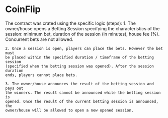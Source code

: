 # CoinFlip

The contract was crated using the specific logic (steps):
    1. The owner/house opens a Betting Session specifying the characteristics
    of the session: minimum bet, duration of the session (in minutes), 
    house fee (%). Concurrent bets are not allowed.
	
    2. Once a session is open, players can place the bets. However the bet must
    be placed within the specified duration / timeframe of the betting session
    (specified when the betting session was opened). After the session duration
    ends, players cannot place bets.
    
	3. The owner/house announces the result of the betting session and pays out
    the winners. The result cannot be announced while the betting session is
    opened. Once the result of the current betting session is announced, the 
    owner/house will be allowed to open a new opened session.